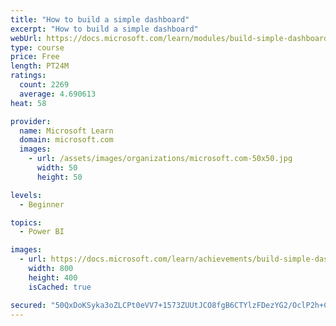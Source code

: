 ```yaml
---
title: "How to build a simple dashboard"
excerpt: "How to build a simple dashboard"
webUrl: https://docs.microsoft.com/learn/modules/build-simple-dashboard/
type: course
price: Free
length: PT24M
ratings:
  count: 2269
  average: 4.690613
heat: 58

provider:
  name: Microsoft Learn
  domain: microsoft.com
  images:
    - url: /assets/images/organizations/microsoft.com-50x50.jpg
      width: 50
      height: 50

levels:
  - Beginner

topics:
  - Power BI

images:
  - url: https://docs.microsoft.com/learn/achievements/build-simple-dashboard-social.png
    width: 800
    height: 400
    isCached: true

secured: "50QxDoKSyka3oZLCPt0eVV7+1573ZUUtJCO8fgB6CTYlzFDezYG2/OclP2h+Cvk1X6zKBhsrPjHweUJ8Pb5lLSUVwTQJ0Tm6dFBxSSJKSQwxfiyMiOEkzMlsrvYO5IoM75M5mEcHRB+BEEhqptEpeQZq5q2hECM0zTS0+DI7/AR5ZX1a/v9PRihCEiUbdO4rkqRq9oaV7DdwRBGID7GUdB3fOkhBCvnZk93yklkFtqMGKlHf6DsMHE/imn+1X690Z4p9Gad4aC1xrYyLE4vPhiF2ioibjIcWexWOekirhf7aJ1c5xSeDj9cWCT5qpdpHMz4mjw/0X1lhP1ealcjwm6BNwSbKeUokUjKDEXVCIByOAqJGfFzqr/m2FrLt3biNv3Rsq7XAdBbRPcJLNz58e5VnSZU5uN+iT/n1jCzf8es=;T9REp5a7aWIG6U/whduHzg=="
---
```


